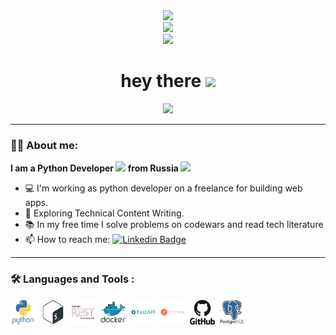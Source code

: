 <div id="header" align="center">
  <img src="https://i.giphy.com/media/v1.Y2lkPTc5MGI3NjExbWRpcWRob2FmZ3g3Z3ljMGprdGF6Mzk1dTc1aWk1d3MzYmtzeHFpYSZlcD12MV9pbnRlcm5hbF9naWZfYnlfaWQmY3Q9cw/h5FX6gsphsJpO4Re7O/giphy.gif" width="150"/>
</div>
<div id="badges" align="center">
  <a href="https://www.linkedin.com/in/3392b1262/">
  <img src="https://img.shields.io/badge/LinkedIn-blue?logo=linkedin&logoColor=white">
  </a>
</div>
<div id="github" align="center">
  <img src='https://komarev.com/ghpvc/?username=elValeron'>
  <h1>
    hey there
    <img src="https://media.giphy.com/media/hvRJCLFzcasrR4ia7z/giphy.gif" width="30px"/>
</h1>
</div>
<div align="center">
  <img src="https://i.giphy.com/media/v1.Y2lkPTc5MGI3NjExZnZ1cWplZzN1ZW5zcWl6cDJuM3Btd3d5bHlpd3IxcHNuNTdudGJweCZlcD12MV9pbnRlcm5hbF9naWZfYnlfaWQmY3Q9Zw/dWesBcTLavkZuG35MI/giphy.gif" width=50%/>
</div>

---

### 👨‍💻 About me:
<b>I am a Python Developer <img src="https://i.giphy.com/media/v1.Y2lkPTc5MGI3NjExdjFmNXAycHZyZThjZWpqaG80endveDF3OXpzb2VmNWRpa2hxYzF4YyZlcD12MV9pbnRlcm5hbF9naWZfYnlfaWQmY3Q9cw/UtEd87cLAH789bR5sk/giphy.gif" width="30px"> from Russia <img src="https://i.giphy.com/media/v1.Y2lkPTc5MGI3NjExN2VkaTVydGtxZGF2OHpxaHV3Ynpod3NlcW9hdzVubW9iMjkycGw1dSZlcD12MV9pbnRlcm5hbF9naWZfYnlfaWQmY3Q9cw/j0rFAivZ51ce4/giphy.gif" width="30">
</b>

- 💻 I'm working as python developer on a freelance for building web apps.
- 🌱 Exploring Technical Content Writing.
- 📚 In my free time I solve problems on codewars and read tech literature
- 📫 How to reach me: [![Linkedin Badge](https://img.shields.io/badge/-kakbar-blue?style=flat&logo=Linkedin&logoColor=white)](https://www.linkedin.com/in/3392b1262/)

---
### 🛠️ Languages and Tools :

<div>
  <img src="https://github.com/devicons/devicon/blob/master/icons/python/python-original-wordmark.svg" title="Python" alt="Python" width="40" height="40"/>&nbsp;
  <img src="https://github.com/devicons/devicon/blob/master/icons/bash/bash-original.svg" title="bash" alt="bash" width="40" height="40"/>&nbsp;
  <img src="https://github.com/devicons/devicon/blob/master/icons/djangorest/djangorest-original.svg" title="DRF" alt="DRF" width="40" height="40"/>&nbsp;
  <img src="https://github.com/devicons/devicon/blob/master/icons/docker/docker-original-wordmark.svg" title="Docker" alt="Docker" width="40" height="40"/>&nbsp;
  <img src="https://github.com/devicons/devicon/blob/master/icons/fastapi/fastapi-original-wordmark.svg" title="FastAPI" alt="FastAPI" width="40" height="40"/>&nbsp;
  <img src="https://github.com/devicons/devicon/blob/master/icons/postman/postman-original-wordmark.svg" title="Postman" alt="Postman" width="40" height="40"/>&nbsp;
  <img src="https://github.com/devicons/devicon/blob/master/icons/github/github-original-wordmark.svg" title="GitHub" alt="GitHub" width="40" height="40"/>&nbsp;
  <img src="https://github.com/devicons/devicon/blob/master/icons/postgresql/postgresql-original-wordmark.svg" title="PostgreSQL" alt="PostgreSQL" width="40" height="40"/>&nbsp;
</div>

